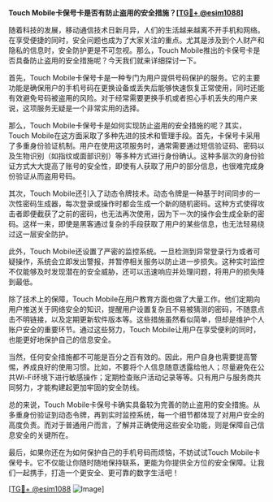 **Touch Mobile卡保号卡是否有防止盗用的安全措施？[[TG💪+ @esim1088](https://t.me/s/esim1088)]**

随着科技的发展，移动通信技术日新月异，人们的生活越来越离不开手机和网络。在享受便捷的同时，安全问题也成为了大家关注的重点。尤其是涉及到个人财产和隐私的信息时，安全防护更是不可忽视。那么，Touch Mobile推出的卡保号卡是否具备防止盗用的安全措施呢？今天我们就来详细探讨一下。

首先，Touch Mobile卡保号卡是一种专门为用户提供号码保护的服务。它的主要功能是确保用户的手机号码在更换设备或丢失后能够快速恢复正常使用，同时还能有效避免号码被盗用的风险。对于经常需要更换手机或者担心手机丢失的用户来说，这项服务无疑是一个非常实用的选择。

那么，Touch Mobile卡保号卡是如何实现防止盗用的安全措施的呢？其实，Touch Mobile在这方面采取了多种先进的技术和管理手段。首先，卡保号卡采用了多重身份验证机制。用户在使用这项服务时，通常需要通过短信验证码、密码以及生物识别（如指纹或面部识别）等多种方式进行身份确认。这种多层次的身份验证方式大大提高了账号的安全性，即使有人获取了用户的部分信息，也很难完成身份验证从而盗用号码。

其次，Touch Mobile还引入了动态令牌技术。动态令牌是一种基于时间同步的一次性密码生成器，每次登录或操作时都会生成一个新的随机密码。这种方式使得攻击者即便截获了之前的密码，也无法再次使用，因为下一次的操作会生成全新的密码。这样一来，即使是黑客通过复杂的手段获取了用户的某些信息，也无法轻易绕过这一层安全防护。

此外，Touch Mobile还设置了严密的监控系统。一旦检测到异常登录行为或者可疑操作，系统会立即发出警报，并暂停相关服务以防止进一步损失。这种实时监控不仅能够及时发现潜在的安全威胁，还可以迅速响应并处理问题，将用户的损失降到最低。

除了技术上的保障，Touch Mobile在用户教育方面也做了大量工作。他们定期向用户推送关于网络安全的知识，提醒用户设置复杂且不易被猜测的密码，不随意点击不明链接，以及定期更新软件版本等。这些措施虽然看似简单，但却是维护个人账户安全的重要环节。通过这些努力，Touch Mobile让用户在享受便利的同时，也能更好地保护自己的信息安全。

当然，任何安全措施都不可能是百分之百有效的。因此，用户自身也需要提高警惕，养成良好的使用习惯。比如，不要将个人信息随意透露给他人；尽量避免在公共Wi-Fi环境下进行敏感操作；定期检查账户活动记录等等。只有用户与服务商共同努力，才能构建起更加牢固的安全防线。

总的来说，Touch Mobile卡保号卡确实具备较为完善的防止盗用的安全措施。从多重身份验证到动态令牌，再到实时监控系统，每一个细节都体现了对用户安全的高度负责。而对于普通用户而言，了解并正确使用这些安全功能，则是保障自己信息安全的关键所在。

最后，如果你还在为如何保护自己的手机号码而烦恼，不妨试试Touch Mobile卡保号卡。它不仅能让你随时随地保持联系，更能为你提供全方位的安全保障。让我们一起携手，打造一个更安全、更可靠的数字生活吧！

[[TG💪+ @esim1088](https://t.me/s/esim1088) ![Image](https://i.postimg.cc/4NQfJmqS/Snipaste-2025-05-13-00-14-12.png)]